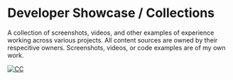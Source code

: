 # Developer Showcase / Collections

A collection of screenshots, videos, and other examples of experience working across various projects. All content sources are owned by their respecitive owners. Screenshots, videos, or code examples are of my own work.

[![CC](https://i.creativecommons.org/l/by-nc-nd/4.0/88x31.png)](http://creativecommons.org/licenses/by-nc-nd/4.0/)



